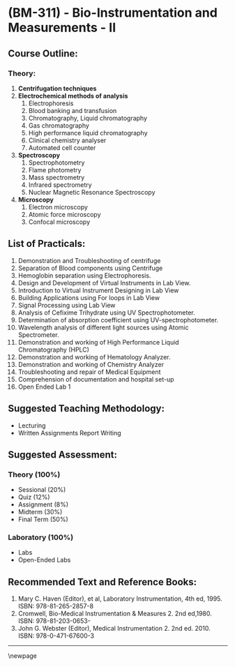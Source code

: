 # **(BM-311) - Bio-Instrumentation and Measurements -  II**

## **Course Outline:**
### **Theory:**

1. **Centrifugation techniques**
1. **Electrochemical methods of analysis**
   1. Electrophoresis
   1. Blood banking and transfusion
   1. Chromatography, Liquid chromatography
   1. Gas chromatography
   1. High performance liquid chromatography
   1. Clinical chemistry analyser
   1. Automated cell counter
1. **Spectroscopy**
   1. Spectrophotometry
   1. Flame photometry
   1. Mass spectrometry
   1. Infrared spectrometry
   1. Nuclear Magnetic Resonance Spectroscopy
1. **Microscopy**
   1. Electron microscopy
   1. Atomic force microscopy
   1. Confocal microscopy

## **List of Practicals:**

1. Demonstration and Troubleshooting of centrifuge
1. Separation of Blood components using Centrifuge
1. Hemoglobin separation using Electrophoresis.
1. Design and Development of Virtual Instruments in Lab View.
1. Introduction to Virtual Instrument Designing in Lab View
1. Building Applications using For loops in Lab View
1. Signal Processing using Lab View
1. Analysis of Cefixime Trihydrate using UV Spectrophotometer.
1. Determination of absorption coefficient using UV-spectrophotometer.
1. Wavelength analysis of different light sources using Atomic Spectrometer.
1. Demonstration and working of High Performance Liquid Chromatography (HPLC)
1. Demonstration and working of Hematology Analyzer.
1. Demonstration and working of Chemistry Analyzer
1. Troubleshooting and repair of Medical Equipment
1. Comprehension of documentation and hospital set-up
1. Open Ended Lab 1

## **Suggested Teaching Methodology:**

- Lecturing
- Written Assignments Report Writing

## **Suggested Assessment:**

### **Theory (100%)**

- Sessional (20%)
- Quiz (12%)
- Assignment (8%)
- Midterm (30%)
- Final Term (50%)

### **Laboratory (100%)**

- Labs
- Open-Ended Labs

## **Recommended Text and Reference Books:**

1. Mary C. Haven (Editor), et al, Laboratory Instrumentation, 4th ed, 1995. ISBN: 978-81-265-2857-8
1. Cromwell, Bio-Medical Instrumentation & Measures 2. 2nd ed,1980. ISBN: 978-81-203-0653-
1. John G. Webster (Editor), Medical Instrumentation 2. 2nd ed. 2010. ISBN: 978-0-471-67600-3

___
\newpage